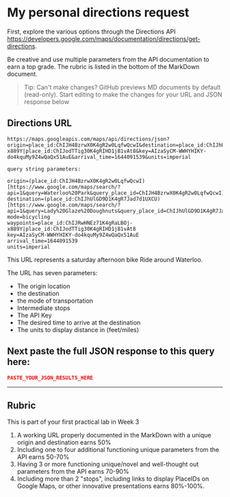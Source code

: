 # My personal directions request

First, explore the various options through the Directions API https://developers.google.com/maps/documentation/directions/get-directions. 

Be creative and use multiple parameters from the API documentation to earn a top grade. The rubric is listed in the bottom of the MarkDown document. 

> Tip: Can't make changes? GitHub previews MD documents by default (read-only). Start editing to make the changes for your URL and JSON response below

## Directions URL

```
https://maps.googleapis.com/maps/api/directions/json?origin=place_id:ChIJH4BzrwX0K4gR2w0LqfwQcwI&destination=place_id:ChIJhUlGD9D1K4gR7Jad7d1UXCU&mode=bicycling&waypoints=place_id:ChIJRwHNEz71K4gRaLBOj-x889Y|place_id:ChIJodTTig30K4gRIHD1jB1vAt8&key=AIzaSyCM-WWHYHIKY-do4kquMy9Z4wQaQx51AuE&arrival_time=1644091539&units=imperial

query string parameters:

origin=(place_id:ChIJH4BzrwX0K4gR2w0LqfwQcwI)[https://www.google.com/maps/search/?api=1&query=Waterloo%20Park&query_place_id=ChIJH4BzrwX0K4gR2w0LqfwQcwI]
destination=(place_id:ChIJhUlGD9D1K4gR7Jad7d1UXCU)[https://www.google.com/maps/search/?api=1&query=Lady%20Glaze%20Doughnuts&query_place_id=ChIJhUlGD9D1K4gR7Jad7d1UXCU]
mode=bicycling
waypoints=place_id:ChIJRwHNEz71K4gRaLBOj-x889Y|place_id:ChIJodTTig30K4gRIHD1jB1vAt8
key=AIzaSyCM-WWHYHIKY-do4kquMy9Z4wQaQx51AuE
arrival_time=1644091539
units=imperial
```

This URL represents a saturday afternoon bike Ride around Waterloo.

The URL has seven parameters:  
- The origin location
- the destination
- the mode of transportation
- Intermediate stops
- The API Key
- The desired time to arrive at the destination
- The units to display distance in (feet/miles)


## Next paste the full JSON response to this query here:

```JSON
PASTE_YOUR_JSON_RESULTS_HERE
```
____
## Rubric

This is part of your first practical lab in Week 3 

1. A working URL properly documented in the MarkDown with a unique origin and destination earns 50%
2. Including one to four additional functioning unique parameters from the API earns 50-70%
3. Having 3 or more functioning unique/novel and well-thought out parameters from the API earns 70-90%
4. Including more than 2 "stops", including links to display PlaceIDs on Google Maps, or other innovative presentations earns 80%-100%. 
